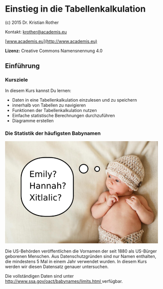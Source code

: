 
# Einstieg in die Tabellenkalkulation

(c) 2015 Dr. Kristian Rother

Kontakt: [krother@academis.eu](mailto:krother@academis.eu)

[www.academis.eu](http://www.academis.eu)

**Lizenz:** Creative Commons Namensnennung 4.0

## Einführung

### Kursziele 

In diesem Kurs kannst Du lernen:

* Daten in eine Tabellenkalkulation einzulesen und zu speichern
* innerhalb von Tabellen zu navigieren
* Funktionen der Tabellenkalkulation nutzen
* Einfache statistische Berechnungen durchzuführen
* Diagramme erstellen

### Die Statistik der häufigsten Babynamen

![Babynamen](images/baby.png)

Die US-Behörden veröffentlichen die Vornamen der seit 1880 als US-Bürger geborenen Menschen. Aus Datenschutzgründen sind nur Namen enthalten, die mindestens 5 Mal in einem Jahr verwendet wurden. In diesem Kurs werden wir diesen Datensatz genauer untersuchen.

Die vollständigen Daten sind unter [http://www.ssa.gov/oact/babynames/limits.html
](http://www.ssa.gov/oact/babynames/limits.html) verfügbar.



